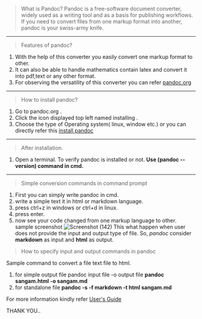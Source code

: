 > What is Pandoc?
 Pandoc is a free-software document converter,
 widely used as a writing tool and as a basis for publishing workflows.
 If you need to convert files from one markup format into another, 
 pandoc is your swiss-army knife.

 ---

 >Features of pandoc?
 
  1. With the help of this converter you easily convert one markup format to other.
  2. It can also be able to handle mathematics contain latex and convert it into pdf,text or any other format.
  3. For observing the versatility of this converter you can refer [pandoc.org](https://pandoc.org/)

  ---

  > How to install pandoc?
  
  1. Go to pandoc.org .
  2. Click the icon displayed top left named installing .
  3. Choose the type of Operating system( linux, window etc.)
  or you can directly refer this 
  [install pandoc](https://pandoc.org/installing.html)

  ---

  > After installation.
  1. Open a terminal.
  To verify pandoc is installed or not.
  **Use (pandoc --version) command in cmd.**
  
  ---
  > Simple conversion commands in command prompt
  1. First you can simply write pandoc in cmd.
  2. write a simple text it in html or markdown language.
  3. press ctrl+z in windows or ctrl+d in linux.
  4. press enter.
  5. now see your code changed from one markup language to other.
  sample screenshot
  ![Screenshot (142)](https://user-images.githubusercontent.com/98117962/180228623-239c743b-ff85-4ca1-a7aa-2f4688af1d1a.png)
 This what happen when user does not provide the input and output type of file.
 So, *pandoc* consider **markdown** as input and **html** as output.
 
 > How to specify input and output commands in pandoc
  
  Sample command to convert a file text file to html.
  1. for simple output file 
  pandoc input file -o output file
  **pandoc sangam.html -o sangam.md**
  2. for standalone file
   **pandoc -s -f markdown -t html sangam.md**

   For more information kindly refer [User's Guide](https://citeseerx.ist.psu.edu/viewdoc/download?doi=10.1.1.694.6340&rep=rep1&type=pdf)
   
   THANK YOU..

